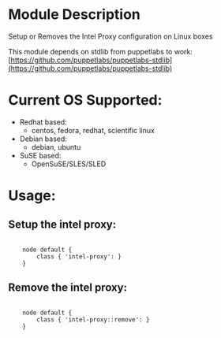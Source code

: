 Module Description
====================
Setup or Removes the Intel Proxy configuration on Linux boxes

This module depends on stdlib from puppetlabs to work: [https://github.com/puppetlabs/puppetlabs-stdlib](https://github.com/puppetlabs/puppetlabs-stdlib)


Current OS Supported:
====================
  * Redhat based:
    * centos, fedora, redhat, scientific linux
  * Debian based:
    * debian, ubuntu
  * SuSE based:
    * OpenSuSE/SLES/SLED


Usage:
====================
Setup the intel proxy:
----------------
<code>
    node default {
        class { 'intel-proxy': }
    }
</code>

Remove the intel proxy:
----------------
<code>
    node default { 
        class { 'intel-proxy::remove': } 
    } 
</code>


